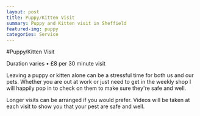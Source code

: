 ```yaml
---
layout: post
title: Puppy/Kitten Visit
summary: Puppy and Kitten visit in Sheffield
featured-img: puppy
categories: Service
---
```


#Puppy/Kitten Visit

Duration varies • £8 per 30 minute visit

Leaving a puppy or kitten alone can be a stressful time for both us and our pets. Whether you are out at work or just need to get in the weekly shop I will happily pop in to check on them to make sure they're safe and well.

Longer visits can be arranged if you would prefer. Videos will be taken at each visit to show you that your pest are safe and well.
